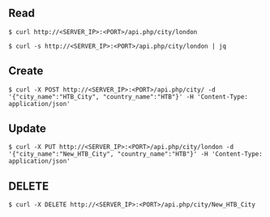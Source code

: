## Read
```shell-session
$ curl http://<SERVER_IP>:<PORT>/api.php/city/london
```
```shell-session
$ curl -s http://<SERVER_IP>:<PORT>/api.php/city/london | jq
```

## Create
```shell-session
$ curl -X POST http://<SERVER_IP>:<PORT>/api.php/city/ -d '{"city_name":"HTB_City", "country_name":"HTB"}' -H 'Content-Type: application/json'
```

## Update
```shell-session
$ curl -X PUT http://<SERVER_IP>:<PORT>/api.php/city/london -d '{"city_name":"New_HTB_City", "country_name":"HTB"}' -H 'Content-Type: application/json'
```

## DELETE
```shell-session
$ curl -X DELETE http://<SERVER_IP>:<PORT>/api.php/city/New_HTB_City
```
